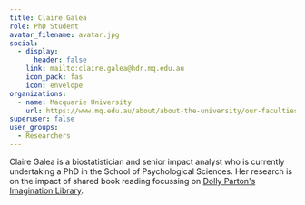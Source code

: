```yaml
---
title: Claire Galea
role: PhD Student
avatar_filename: avatar.jpg
social:
  - display:
      header: false
    link: mailto:claire.galea@hdr.mq.edu.au
    icon_pack: fas
    icon: envelope
organizations:
  - name: Macquarie University
    url: https://www.mq.edu.au/about/about-the-university/our-faculties/medicine-and-health-sciences/departments-and-centres/school-of-psychological-sciences
superuser: false
user_groups:
  - Researchers
---
```

Claire Galea is a biostatistician and senior impact analyst who is currently undertaking a PhD in the School of Psychological Sciences. Her research is on the impact of shared book reading focussing on <a href="https://imaginationlibrary.com/au/" target="_blank">Dolly Parton's Imagination Library</a>.